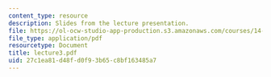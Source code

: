 ```yaml
---
content_type: resource
description: Slides from the lecture presentation.
file: https://ol-ocw-studio-app-production.s3.amazonaws.com/courses/14-02-principles-of-macroeconomics-fall-2004/27c1ea81d48fd0f93b65c8bf163485a7_lecture3.pdf
file_type: application/pdf
resourcetype: Document
title: lecture3.pdf
uid: 27c1ea81-d48f-d0f9-3b65-c8bf163485a7
---
```

